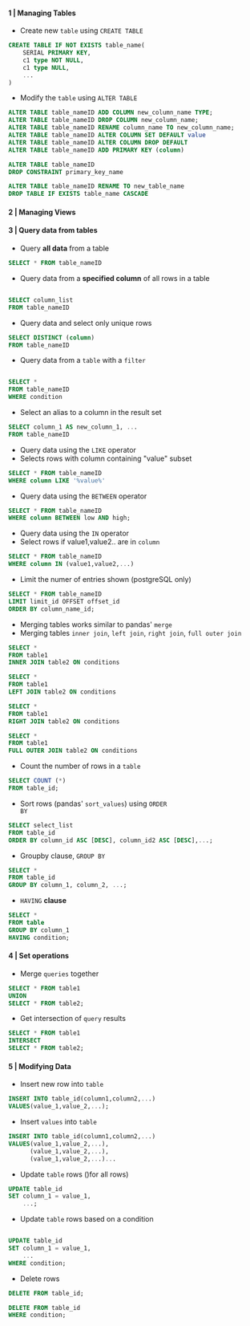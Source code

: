 
#### 1 | Managing Tables

- Create new <code>table</code> using <code>CREATE TABLE</code>

```SQL
CREATE TABLE IF NOT EXISTS table_name(
    SERIAL PRIMARY KEY,
    c1 type NOT NULL,
    c1 type NULL,
    ...
)
```

- Modify the <code>table</code> using <code>ALTER TABLE</code>

```sql
ALTER TABLE table_nameID ADD COLUMN new_column_name TYPE;
ALTER TABLE table_nameID DROP COLUMN new_column_name;
ALTER TABLE table_nameID RENAME column_name TO new_column_name;
ALTER TABLE table_nameID ALTER COLUMN SET DEFAULT value
ALTER TABLE table_nameID ALTER COLUMN DROP DEFAULT
ALTER TABLE table_nameID ADD PRIMARY KEY (column)

ALTER TABLE table_nameID
DROP CONSTRAINT primary_key_name

ALTER TABLE table_nameID RENAME TO new_table_name
DROP TABLE IF EXISTS table_name CASCADE

```

#### 2 | Managing Views

#### 3 | Query data from tables

- Query **all data** from a table

```sql
SELECT * FROM table_nameID
```

- Query data from a **specified column** of all rows in a table

```sql

SELECT column_list 
FROM table_nameID

```

- Query data and select only unique rows

```sql
SELECT DISTINCT (column)
FROM table_nameID
```

- Query data from a <code>table</code> with a <code>filter</code>

```sql

SELECT *
FROM table_nameID
WHERE condition

```

- Select an alias to a column in the result set

```sql
SELECT column_1 AS new_column_1, ...
FROM table_nameID
```

- Query data using the <code>LIKE</code> operator
- Selects rows with column containing "value" subset

```sql
SELECT * FROM table_nameID
WHERE column LIKE '%value%'
```

- Query data using the <code>BETWEEN</code> operator

```sql
SELECT * FROM table_nameID
WHERE column BETWEEN low AND high;
```

- Query data using the <code>IN</code> operator
- Select rows if value1,value2.. are in <code>column</code>

```sql
SELECT * FROM table_nameID
WHERE column IN (value1,value2,...)
```

- Limit the numer of entries shown (postgreSQL only)

```sql
SELECT * FROM table_nameID
LIMIT limit_id OFFSET offset_id
ORDER BY column_name_id;
```

- Merging tables works similar to pandas' <code>merge</code> 
- Merging tables <code>inner join</code>, <code>left join</code>, <code>right join</code>, <code>full outer join</code>

```sql
SELECT * 
FROM table1
INNER JOIN table2 ON conditions
```

```sql
SELECT * 
FROM table1
LEFT JOIN table2 ON conditions
```

```sql
SELECT * 
FROM table1
RIGHT JOIN table2 ON conditions
```

```sql
SELECT * 
FROM table1
FULL OUTER JOIN table2 ON conditions
```

- Count the number of rows in a <code>table</code>

```sql
SELECT COUNT (*)
FROM table_id;
```

- Sort rows (pandas' <code>sort_values</code>) using <code>ORDER BY</code>

```sql
SELECT select_list
FROM table_id
ORDER BY column_id ASC [DESC], column_id2 ASC [DESC],...;
```

- Groupby clause, <code>GROUP BY</code>

```sql
SELECT *
FROM table_id
GROUP BY column_1, column_2, ...;
```

- <code>HAVING</code> **clause**

```sql
SELECT *
FROM table
GROUP BY column_1
HAVING condition;
```

#### 4 | Set operations

- Merge <code>queries</code> together 

```sql
SELECT * FROM table1
UNION
SELECT * FROM table2;
```

- Get intersection of <code>query</code> results

```sql
SELECT * FROM table1
INTERSECT
SELECT * FROM table2;
```

#### 5 | Modifying Data

- Insert new row into <code>table</code>

```sql
INSERT INTO table_id(column1,column2,...)
VALUES(value_1,value_2,...);
```

- Insert <code>values</code> into <code>table</code>

```sql
INSERT INTO table_id(column1,column2,...)
VALUES(value_1,value_2,...),
      (value_1,value_2,...),
      (value_1,value_2,...)...
```

- Update <code>table</code> rows ()for all rows)

```sql
UPDATE table_id
SET column_1 = value_1,
    ...;
```

- Update <code>table</code> rows based on a condition 

```sql

UPDATE table_id
SET column_1 = value_1,
    ...
WHERE condition;

```

- Delete rows 

```sql
DELETE FROM table_id;

DELETE FROM table_id    
WHERE condition;
```
